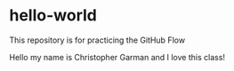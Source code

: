# hello-world
This repository is for practicing the GitHub Flow 

Hello my name is Christopher Garman and I love this class!
